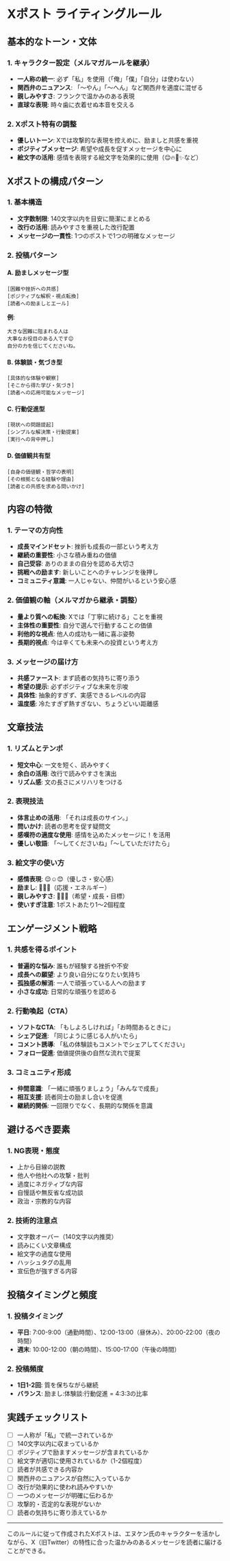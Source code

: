 # Xポスト ライティングルール

## 基本的なトーン・文体

### 1. キャラクター設定（メルマガルールを継承）
- **一人称の統一**: 必ず「私」を使用（「俺」「僕」「自分」は使わない）
- **関西弁のニュアンス**: 「〜やん」「〜へん」など関西弁を適度に混ぜる
- **親しみやすさ**: フランクで温かみのある表現
- **直球な表現**: 時々歯に衣着せぬ本音を交える

### 2. Xポスト特有の調整
- **優しいトーン**: Xでは攻撃的な表現を控えめに、励ましと共感を重視
- **ポジティブメッセージ**: 希望や成長を促すメッセージを中心に
- **絵文字の活用**: 感情を表現する絵文字を効果的に使用（😌🔥💪✨など）

## Xポストの構成パターン

### 1. 基本構造
- **文字数制限**: 140文字以内を目安に簡潔にまとめる
- **改行の活用**: 読みやすさを重視した改行配置
- **メッセージの一貫性**: 1つのポストで1つの明確なメッセージ

### 2. 投稿パターン

#### A. 励ましメッセージ型
```
[困難や挫折への共感]
[ポジティブな解釈・視点転換]
[読者への励ましとエール]
```

**例**: 
```
大きな困難に阻まれる人は
大事なお役目のある人です😌
自分の力を信じてくださいね。
```

#### B. 体験談・気づき型
```
[具体的な体験や観察]
[そこから得た学び・気づき]
[読者への応用可能なメッセージ]
```

#### C. 行動促進型
```
[現状への問題提起]
[シンプルな解決策・行動提案]
[実行への背中押し]
```

#### D. 価値観共有型
```
[自身の価値観・哲学の表明]
[その根拠となる経験や理由]
[読者との共感を求める問いかけ]
```

## 内容の特徴

### 1. テーマの方向性
- **成長マインドセット**: 挫折も成長の一部という考え方
- **継続の重要性**: 小さな積み重ねの価値
- **自己受容**: ありのままの自分を認める大切さ
- **挑戦への励ます**: 新しいことへのチャレンジを後押し
- **コミュニティ意識**: 一人じゃない、仲間がいるという安心感

### 2. 価値観の軸（メルマガから継承・調整）
- **量より質への転換**: Xでは「丁寧に続ける」ことを重視
- **主体性の重要性**: 自分で選んで行動することの価値
- **利他的な視点**: 他人の成功も一緒に喜ぶ姿勢
- **長期的視点**: 今は辛くても未来への投資という考え方

### 3. メッセージの届け方
- **共感ファースト**: まず読者の気持ちに寄り添う
- **希望の提示**: 必ずポジティブな未来を示唆
- **具体性**: 抽象的すぎず、実感できるレベルの内容
- **温度感**: 冷たすぎず熱すぎない、ちょうどいい距離感

## 文章技法

### 1. リズムとテンポ
- **短文中心**: 一文を短く、読みやすく
- **余白の活用**: 改行で読みやすさを演出
- **リズム感**: 文の長さにメリハリをつける

### 2. 表現技法
- **体言止めの活用**: 「それは成長のサイン。」
- **問いかけ**: 読者の思考を促す疑問文
- **感嘆符の適度な使用**: 感情を込めたメッセージに！を活用
- **優しい敬語**: 「〜してくださいね」「〜していただけたら」

### 3. 絵文字の使い方
- **感情表現**: 😌☺️😊（優しさ・安心感）
- **励まし**: 💪🔥✨（応援・エネルギー）
- **親しみやすさ**: 🌟🌱🎯（希望・成長・目標）
- **使いすぎ注意**: 1ポストあたり1〜2個程度

## エンゲージメント戦略

### 1. 共感を得るポイント
- **普遍的な悩み**: 誰もが経験する挫折や不安
- **成長への願望**: より良い自分になりたい気持ち
- **孤独感の解消**: 一人で頑張っている人への励ます
- **小さな成功**: 日常的な頑張りを認める

### 2. 行動喚起（CTA）
- **ソフトなCTA**: 「もしよろしければ」「お時間あるときに」
- **シェア促進**: 「同じように感じる人がいたら」
- **コメント誘導**: 「私の体験談もコメントでシェアしてください」
- **フォロー促進**: 価値提供後の自然な流れで提案

### 3. コミュニティ形成
- **仲間意識**: 「一緒に頑張りましょう」「みんなで成長」
- **相互支援**: 読者同士の励まし合いを促進
- **継続的関係**: 一回限りでなく、長期的な関係を意識

## 避けるべき要素

### 1. NG表現・態度
- 上から目線の説教
- 他人や他社への攻撃・批判
- 過度にネガティブな内容
- 自慢話や無反省な成功談
- 政治・宗教的な内容

### 2. 技術的注意点
- 文字数オーバー（140文字以内推奨）
- 読みにくい文章構成
- 絵文字の過度な使用
- ハッシュタグの乱用
- 宣伝色が強すぎる内容

## 投稿タイミングと頻度

### 1. 投稿タイミング
- **平日**: 7:00-9:00（通勤時間）、12:00-13:00（昼休み）、20:00-22:00（夜の時間）
- **週末**: 10:00-12:00（朝の時間）、15:00-17:00（午後の時間）

### 2. 投稿頻度
- **1日1-2回**: 質を保ちながら継続
- **バランス**: 励まし:体験談:行動促進 = 4:3:3の比率

## 実践チェックリスト

- [ ] 一人称が「私」で統一されているか
- [ ] 140文字以内に収まっているか
- [ ] ポジティブで励ますメッセージが含まれているか
- [ ] 絵文字が適切に使用されているか（1-2個程度）
- [ ] 読者が共感できる内容か
- [ ] 関西弁のニュアンスが自然に入っているか
- [ ] 改行が効果的に使われ読みやすいか
- [ ] 一つのメッセージが明確に伝わるか
- [ ] 攻撃的・否定的な表現がないか
- [ ] 読者の気持ちに寄り添えているか

---

このルールに従って作成されたXポストは、エヌケン氏のキャラクターを活かしながら、X（旧Twitter）の特性に合った温かみのあるメッセージを読者に届けることができる。